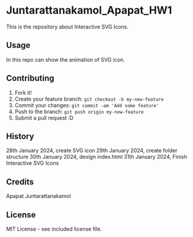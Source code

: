# Juntarattanakamol_Apapat_HW1
This is the repository about Interactive SVG Icons.

## Usage

In this repo can show the animation of SVG icon.

## Contributing

1. Fork it!
2. Create your feature branch: `git checkout -b my-new-feature`
3. Commit your changes: `git commit -am 'Add some feature'`
4. Push to the branch: `git push origin my-new-feature`
5. Submit a pull request :D

## History

28th January 2024, create SVG icon
29th January 2024, create folder structure
30th January 2024, design index.html
31th January 2024, Finish Interactive SVG Icons

## Credits

Apapat Juntarattanakamol

## License

MIT License - see included license file.
